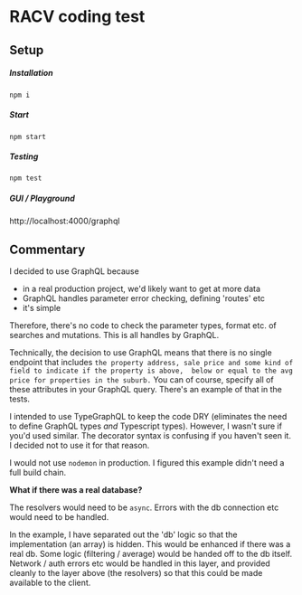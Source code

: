 # RACV coding test
## Setup
##### Installation
`npm i`
##### Start
`npm start`

##### Testing
`npm test`

##### GUI / Playground
http://localhost:4000/graphql

## Commentary

I decided to use GraphQL because
 - in a real production project, we'd likely want to get at more data
 - GraphQL handles parameter error checking, defining 'routes' etc
 - it's simple

Therefore, there's no code to check the parameter types, format etc. of searches and mutations.
This is all handles by GraphQL.


Technically, the decision to use GraphQL means that there is no single endpoint that includes
`the property address, sale price and some kind of field to indicate if the property is above, 
below or equal to the avg price for properties in the suburb.` You can of course, specify all
of these attributes in your GraphQL query. There's an example of that in the tests.
 
I intended to use TypeGraphQL to keep the code DRY (eliminates the need to define GraphQL types 
_and_ Typescript types). However, I wasn't sure if you'd used similar. The decorator syntax 
is confusing if you haven't seen it. I decided not to use it for that reason.

I would not use `nodemon` in production. I figured this example didn't need a full build chain.

**What if there was a real database?**

The resolvers would need to be `async`. Errors with the db connection etc would need to be handled. 

In the example, I have separated out the 'db' logic so that the implementation (an array) is hidden.
This would be enhanced if there was a real db. Some logic (filtering / average) would be handed
off to the db itself. Network / auth errors etc would be handled in this layer, and provided
cleanly to the layer above (the resolvers) so that this could be made available to the client.

